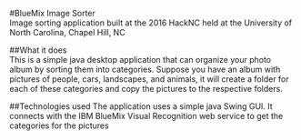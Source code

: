 #BlueMix Image Sorter  
Image sorting application built at the 2016 HackNC held at the University of North Carolina, Chapel Hill, NC

##What it does  
This is a simple java desktop application that can organize your photo album by sorting them into categories.
Suppose you have an album with pictures of people, cars, landscapes, and animals, it will create a folder for
each of these categories and copy the pictures to the respective folders.

##Technologies used
The application uses a simple java Swing GUI.
It connects with the IBM BlueMix Visual Recognition web service to get the categories for the pictures





